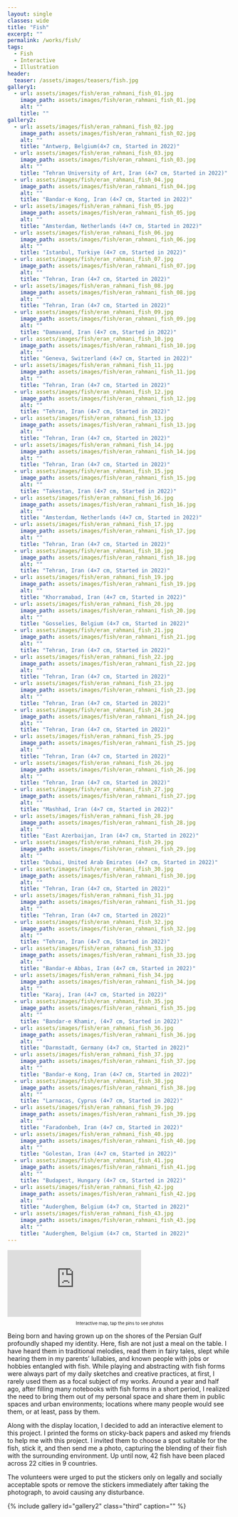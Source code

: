 ```yaml
---
layout: single
classes: wide
title: "Fish"
excerpt: ""
permalink: /works/fish/
tags:
  - Fish
  - Interactive
  - Illustration
header:
  teaser: /assets/images/teasers/fish.jpg 
gallery1:
  - url: assets/images/fish/eran_rahmani_fish_01.jpg
    image_path: assets/images/fish/eran_rahmani_fish_01.jpg
    alt: ""
    title: ""
gallery2:
  - url: assets/images/fish/eran_rahmani_fish_02.jpg
    image_path: assets/images/fish/eran_rahmani_fish_02.jpg
    alt: ""
    title: "Antwerp, Belgium(4×7 cm, Started in 2022)"
  - url: assets/images/fish/eran_rahmani_fish_03.jpg
    image_path: assets/images/fish/eran_rahmani_fish_03.jpg
    alt: ""
    title: "Tehran University of Art, Iran (4×7 cm, Started in 2022)"
  - url: assets/images/fish/eran_rahmani_fish_04.jpg
    image_path: assets/images/fish/eran_rahmani_fish_04.jpg
    alt: ""
    title: "Bandar-e Kong, Iran (4×7 cm, Started in 2022)"
  - url: assets/images/fish/eran_rahmani_fish_05.jpg
    image_path: assets/images/fish/eran_rahmani_fish_05.jpg
    alt: ""
    title: "Amsterdam, Netherlands (4×7 cm, Started in 2022)"
  - url: assets/images/fish/eran_rahmani_fish_06.jpg
    image_path: assets/images/fish/eran_rahmani_fish_06.jpg
    alt: ""
    title: "Istanbul, Turkiye (4×7 cm, Started in 2022)"
  - url: assets/images/fish/eran_rahmani_fish_07.jpg
    image_path: assets/images/fish/eran_rahmani_fish_07.jpg
    alt: ""
    title: "Tehran, Iran (4×7 cm, Started in 2022)"
  - url: assets/images/fish/eran_rahmani_fish_08.jpg
    image_path: assets/images/fish/eran_rahmani_fish_08.jpg
    alt: ""
    title: "Tehran, Iran (4×7 cm, Started in 2022)"
  - url: assets/images/fish/eran_rahmani_fish_09.jpg
    image_path: assets/images/fish/eran_rahmani_fish_09.jpg
    alt: ""
    title: "Damavand, Iran (4×7 cm, Started in 2022)"
  - url: assets/images/fish/eran_rahmani_fish_10.jpg
    image_path: assets/images/fish/eran_rahmani_fish_10.jpg
    alt: ""
    title: "Geneva, Switzerland (4×7 cm, Started in 2022)"
  - url: assets/images/fish/eran_rahmani_fish_11.jpg
    image_path: assets/images/fish/eran_rahmani_fish_11.jpg
    alt: ""
    title: "Tehran, Iran (4×7 cm, Started in 2022)"
  - url: assets/images/fish/eran_rahmani_fish_12.jpg
    image_path: assets/images/fish/eran_rahmani_fish_12.jpg
    alt: ""
    title: "Tehran, Iran (4×7 cm, Started in 2022)"
  - url: assets/images/fish/eran_rahmani_fish_13.jpg
    image_path: assets/images/fish/eran_rahmani_fish_13.jpg
    alt: ""
    title: "Tehran, Iran (4×7 cm, Started in 2022)"
  - url: assets/images/fish/eran_rahmani_fish_14.jpg
    image_path: assets/images/fish/eran_rahmani_fish_14.jpg
    alt: ""
    title: "Tehran, Iran (4×7 cm, Started in 2022)"
  - url: assets/images/fish/eran_rahmani_fish_15.jpg
    image_path: assets/images/fish/eran_rahmani_fish_15.jpg
    alt: ""
    title: "Takestan, Iran (4×7 cm, Started in 2022)"
  - url: assets/images/fish/eran_rahmani_fish_16.jpg
    image_path: assets/images/fish/eran_rahmani_fish_16.jpg
    alt: ""
    title: "Amsterdam, Netherlands (4×7 cm, Started in 2022)"
  - url: assets/images/fish/eran_rahmani_fish_17.jpg
    image_path: assets/images/fish/eran_rahmani_fish_17.jpg
    alt: ""
    title: "Tehran, Iran (4×7 cm, Started in 2022)"
  - url: assets/images/fish/eran_rahmani_fish_18.jpg
    image_path: assets/images/fish/eran_rahmani_fish_18.jpg
    alt: ""
    title: "Tehran, Iran (4×7 cm, Started in 2022)"
  - url: assets/images/fish/eran_rahmani_fish_19.jpg
    image_path: assets/images/fish/eran_rahmani_fish_19.jpg
    alt: ""
    title: "Khorramabad, Iran (4×7 cm, Started in 2022)"
  - url: assets/images/fish/eran_rahmani_fish_20.jpg
    image_path: assets/images/fish/eran_rahmani_fish_20.jpg
    alt: ""
    title: "Gosselies, Belgium (4×7 cm, Started in 2022)"
  - url: assets/images/fish/eran_rahmani_fish_21.jpg
    image_path: assets/images/fish/eran_rahmani_fish_21.jpg
    alt: ""
    title: "Tehran, Iran (4×7 cm, Started in 2022)"
  - url: assets/images/fish/eran_rahmani_fish_22.jpg
    image_path: assets/images/fish/eran_rahmani_fish_22.jpg
    alt: ""
    title: "Tehran, Iran (4×7 cm, Started in 2022)"
  - url: assets/images/fish/eran_rahmani_fish_23.jpg
    image_path: assets/images/fish/eran_rahmani_fish_23.jpg
    alt: ""
    title: "Tehran, Iran (4×7 cm, Started in 2022)"
  - url: assets/images/fish/eran_rahmani_fish_24.jpg
    image_path: assets/images/fish/eran_rahmani_fish_24.jpg
    alt: ""
    title: "Tehran, Iran (4×7 cm, Started in 2022)"
  - url: assets/images/fish/eran_rahmani_fish_25.jpg
    image_path: assets/images/fish/eran_rahmani_fish_25.jpg
    alt: ""
    title: "Tehran, Iran (4×7 cm, Started in 2022)"
  - url: assets/images/fish/eran_rahmani_fish_26.jpg
    image_path: assets/images/fish/eran_rahmani_fish_26.jpg
    alt: ""
    title: "Tehran, Iran (4×7 cm, Started in 2022)"
  - url: assets/images/fish/eran_rahmani_fish_27.jpg
    image_path: assets/images/fish/eran_rahmani_fish_27.jpg
    alt: ""
    title: "Mashhad, Iran (4×7 cm, Started in 2022)"
  - url: assets/images/fish/eran_rahmani_fish_28.jpg
    image_path: assets/images/fish/eran_rahmani_fish_28.jpg
    alt: ""
    title: "East Azerbaijan, Iran (4×7 cm, Started in 2022)"
  - url: assets/images/fish/eran_rahmani_fish_29.jpg
    image_path: assets/images/fish/eran_rahmani_fish_29.jpg
    alt: ""
    title: "Dubai, United Arab Emirates (4×7 cm, Started in 2022)"
  - url: assets/images/fish/eran_rahmani_fish_30.jpg
    image_path: assets/images/fish/eran_rahmani_fish_30.jpg
    alt: ""
    title: "Tehran, Iran (4×7 cm, Started in 2022)"
  - url: assets/images/fish/eran_rahmani_fish_31.jpg
    image_path: assets/images/fish/eran_rahmani_fish_31.jpg
    alt: ""
    title: "Tehran, Iran (4×7 cm, Started in 2022)"
  - url: assets/images/fish/eran_rahmani_fish_32.jpg
    image_path: assets/images/fish/eran_rahmani_fish_32.jpg
    alt: ""
    title: "Tehran, Iran (4×7 cm, Started in 2022)"
  - url: assets/images/fish/eran_rahmani_fish_33.jpg
    image_path: assets/images/fish/eran_rahmani_fish_33.jpg
    alt: ""
    title: "Bandar-e Abbas, Iran (4×7 cm, Started in 2022)"
  - url: assets/images/fish/eran_rahmani_fish_34.jpg
    image_path: assets/images/fish/eran_rahmani_fish_34.jpg
    alt: ""
    title: "Karaj, Iran (4×7 cm, Started in 2022)"
  - url: assets/images/fish/eran_rahmani_fish_35.jpg
    image_path: assets/images/fish/eran_rahmani_fish_35.jpg
    alt: ""
    title: "Bandar-e Khamir, (4×7 cm, Started in 2022)"
  - url: assets/images/fish/eran_rahmani_fish_36.jpg
    image_path: assets/images/fish/eran_rahmani_fish_36.jpg
    alt: ""
    title: "Darmstadt, Germany (4×7 cm, Started in 2022)"
  - url: assets/images/fish/eran_rahmani_fish_37.jpg
    image_path: assets/images/fish/eran_rahmani_fish_37.jpg
    alt: ""
    title: "Bandar-e Kong, Iran (4×7 cm, Started in 2022)"
  - url: assets/images/fish/eran_rahmani_fish_38.jpg
    image_path: assets/images/fish/eran_rahmani_fish_38.jpg
    alt: ""
    title: "Larnacas, Cyprus (4×7 cm, Started in 2022)"
  - url: assets/images/fish/eran_rahmani_fish_39.jpg
    image_path: assets/images/fish/eran_rahmani_fish_39.jpg
    alt: ""
    title: "Faradonbeh, Iran (4×7 cm, Started in 2022)"
  - url: assets/images/fish/eran_rahmani_fish_40.jpg
    image_path: assets/images/fish/eran_rahmani_fish_40.jpg
    alt: ""
    title: "Golestan, Iran (4×7 cm, Started in 2022)"
  - url: assets/images/fish/eran_rahmani_fish_41.jpg
    image_path: assets/images/fish/eran_rahmani_fish_41.jpg
    alt: ""
    title: "Budapest, Hungary (4×7 cm, Started in 2022)"
  - url: assets/images/fish/eran_rahmani_fish_42.jpg
    image_path: assets/images/fish/eran_rahmani_fish_42.jpg
    alt: ""
    title: "Auderghem, Belgium (4×7 cm, Started in 2022)"
  - url: assets/images/fish/eran_rahmani_fish_43.jpg
    image_path: assets/images/fish/eran_rahmani_fish_43.jpg
    alt: ""
    title: "Auderghem, Belgium (4×7 cm, Started in 2022)"
---
```


<div markdown="0" class="iframe-container">
  <iframe src="https://www.google.com/maps/d/u/2/embed?mid=19d-hID5gUM2fOakEdlf6Gs1xaqiqa5g&ehbc=2E312F&noprof=1" frameborder="0" scrolling="no" allowfullscreen></iframe>
</div>
<p style="text-align: center;font-size:0.7em">Interactive map, tap the pins to see photos</p>

Being born and having grown up on the shores of the Persian Gulf profoundly shaped my identity. Here, fish are not just a meal on the table. I have heard them in traditional melodies, read them in fairy tales, slept while hearing them in my parents’ lullabies, and known people with jobs or hobbies entangled with fish. While playing and abstracting with fish forms were always part of my daily sketches and creative practices, at first, I rarely used them as a focal subject of my works. Around a year and half ago, after filling many notebooks with fish forms in a short period, I realized the need to bring them out of my personal space and share them in public spaces and urban environments; locations where many people would see them, or at least, pass by them. 

Along with the display location, I decided to add an interactive element to this project. I printed the forms on sticky-back papers and asked my friends to help me with this project. I invited them to choose a spot suitable for the fish, stick it, and then send me a photo, capturing the blending of their fish with the surrounding environment. Up until now, 42 fish have been placed across 22 cities in 9 countries.

The volunteers were urged to put the stickers only on legally and socially acceptable spots or remove the stickers immediately after taking the photograph, to avoid causing any disturbance. 

{% include gallery id="gallery2" class="third" caption="" %}